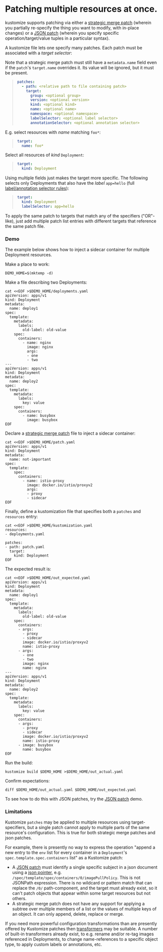 # Patching multiple resources at once.

kustomize supports patching via either a
[strategic merge patch] (wherein you
partially re-specify the thing you want to
modify, with in-place changes) or a
[JSON patch] (wherein you specify specific
operation/target/value tuples in a particular
syntax).

A kustomize file lets one specify many
patches. Each patch must be associated with
a _target selector_:

[strategic merge patch]: https://github.com/kubernetes/community/blob/master/contributors/devel/sig-api-machinery/strategic-merge-patch.md
[json patch]: jsonpatch.md

Note that a strategic merge patch must still have a `metadata.name` field even if the `patch`'s `target.name` overrides it. Its value will be ignored, but it must be present.

> ```yaml
> patches:
>   - path: <relative path to file containing patch>
>     target:
>       group: <optional group>
>       version: <optional version>
>       kind: <optional kind>
>       name: <optional name>
>       namespace: <optional namespace>
>       labelSelector: <optional label selector>
>       annotationSelector: <optional annotation selector>
> ```

E.g. select resources with _name_ matching `foo*`:

> ```yaml
> target:
>   name: foo*
> ```

Select all resources of _kind_ `Deployment`:

> ```yaml
> target:
>   kind: Deployment
> ```

[label/annotation selector rules]: https://kubernetes.io/docs/concepts/overview/working-with-objects/labels/#label-selectors

Using multiple fields just makes the target
more specific. The following selects only
Deployments that also have the _label_ `app=hello`
(full [label/annotation selector rules]):

> ```yaml
> target:
>   kind: Deployment
>   labelSelector: app=hello
> ```

To apply the same patch to targets that match any of the
specifiers ("OR"-like), just add multiple patch list
entries with different targets that reference the same
patch file.
  
### Demo

The example below shows how to inject a
sidecar container for multiple Deployment
resources.

Make a place to work:

<!-- @demoHome @testAgainstLatestRelease -->

```
DEMO_HOME=$(mktemp -d)
```

Make a file describing two Deployments:

<!-- @createDeployments @testAgainstLatestRelease -->

```
cat <<EOF >$DEMO_HOME/deployments.yaml
apiVersion: apps/v1
kind: Deployment
metadata:
  name: deploy1
spec:
  template:
    metadata:
      labels:
        old-label: old-value
    spec:
      containers:
        - name: nginx
          image: nginx
          args:
          - one
          - two
---
apiVersion: apps/v1
kind: Deployment
metadata:
  name: deploy2
spec:
  template:
    metadata:
      labels:
        key: value
    spec:
      containers:
        - name: busybox
          image: busybox
EOF
```

Declare a [strategic merge patch] file
to inject a sidecar container:

<!-- @definePatch @testAgainstLatestRelease -->

```
cat <<EOF >$DEMO_HOME/patch.yaml
apiVersion: apps/v1
kind: Deployment
metadata:
  name: not-important
spec:
  template:
    spec:
      containers:
        - name: istio-proxy
          image: docker.io/istio/proxyv2
          args:
          - proxy
          - sidecar
EOF
```

Finally, define a kustomization file
that specifies both a `patches` and `resources`
entry:

<!-- @createKustomization @testAgainstLatestRelease -->

```
cat <<EOF >$DEMO_HOME/kustomization.yaml
resources:
- deployments.yaml

patches:
- path: patch.yaml
  target:
    kind: Deployment
EOF
```

The expected result is:

<!-- @definedExpectedOutput @testAgainstLatestRelease -->

```
cat <<EOF >$DEMO_HOME/out_expected.yaml
apiVersion: apps/v1
kind: Deployment
metadata:
  name: deploy1
spec:
  template:
    metadata:
      labels:
        old-label: old-value
    spec:
      containers:
      - args:
        - proxy
        - sidecar
        image: docker.io/istio/proxyv2
        name: istio-proxy
      - args:
        - one
        - two
        image: nginx
        name: nginx
---
apiVersion: apps/v1
kind: Deployment
metadata:
  name: deploy2
spec:
  template:
    metadata:
      labels:
        key: value
    spec:
      containers:
      - args:
        - proxy
        - sidecar
        image: docker.io/istio/proxyv2
        name: istio-proxy
      - image: busybox
        name: busybox
EOF
```

Run the build:

<!-- @runIt @testAgainstLatestRelease -->

```
kustomize build $DEMO_HOME >$DEMO_HOME/out_actual.yaml
```

Confirm expectations:

<!-- @diffShouldExitZero @testAgainstLatestRelease -->

```
diff $DEMO_HOME/out_actual.yaml $DEMO_HOME/out_expected.yaml
```

To see how to do this with JSON patches,
try the [JSON patch] demo.

### Limitations
  
Kustomize `patches` may be applied to multiple resources using
target-specifiers, but a single patch cannot apply to multiple
parts of the same resource's configuration. This is true for
both strategic merge patches and json patches.
  
For example, there is presently no way to express the operation
"append a new entry to the `env` list for every container in a
`Deployment`'s `spec.template.spec.containers` list" as a Kustomize
patch:
* A [JSON patch](http://jsonpatch.com/) must identify a single specific subject in a
  json document using a [json pointer](http://tools.ietf.org/html/rfc6901),
  e.g. `/spec/template/spec/containers/0/imagePullPolicy`. This is not
  JSONPath expression. There is no wildcard or pattern match that can
  replace the `/0/` path-component, and the target must already exist,
  so it can't patch objects that appear within some target resources but
  not others.
* A strategic merge patch does not have any support for applying a
  subtree over multiple members of a list or the values of multiple
  keys of an object. It can only append, delete, replace or merge.

If you need more powerful configuration transformations than are presently offered
by Kustomize patches then [transformers](transformerconfigs/README.md)
may be suitable. A number of built-in transformers already exist,
to e.g. rename and/or re-tag images referenced in Deployments, to change
name-references to a specific object type, to apply custom labels or annotations,
etc.
